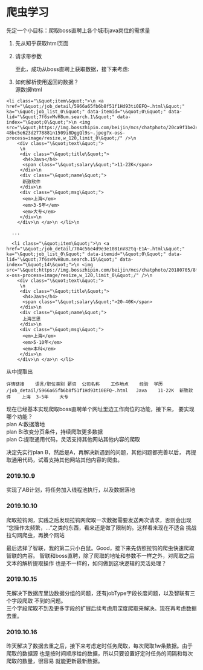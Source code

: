 # 爬虫学习  
先定一个小目标：爬取boss直聘上各个城市java岗位的需求量

1. 先从知乎获取html页面

2. 请求带参数

    至此，成功从boss直聘上获取数据，接下来考虑:  

3. 如何解析使用返回的数据？  
源数据html
```$xslt
<li class="\&quot;item\&quot;">\n <a href="\&quot;/job_detail/5966a65fb6b8f51f1Hd93ti0EFQ~.html\&quot;" ka="\&quot;job_list_0\&quot;" data-itemid="\&quot;0\&quot;" data-lid="\&quot;7f6svMvH8um.search.1\&quot;" data-index="\&quot;0\&quot;">\n <img src="\&quot;https://img.bosszhipin.com/beijin/mcs/chatphoto/20ca9f1be24a4cd2e6f1c6e9e47b9b0f-48bc5e623d2778881n1509i8DggQl9s~.jpeg?x-oss-process=image/resize,w_120,limit_0\&quot;/" />\n 
    <div class="\&quot;text\&quot;">
     \n 
     <div class="\&quot;title\&quot;">
      <h4>Java</h4>
      <span class="\&quot;salary\&quot;">11-22K</span>
     </div>\n 
     <div class="\&quot;name\&quot;">
      新致软件
     </div>\n 
     <div class="\&quot;msg\&quot;">
      <em>上海</em>
      <em>3-5年</em>
      <em>大专</em>
     </div>\n 
    </div>\n </a>\n </li>\n 
  
  ...
  
  <li class="\&quot;item\&quot;">\n <a href="\&quot;/job_detail/704c56e4d9e3e1081nV82tq-E1A~.html\&quot;" ka="\&quot;job_list_0\&quot;" data-itemid="\&quot;0\&quot;" data-lid="\&quot;7f6svMvH8um.search.15\&quot;" data-index="\&quot;14\&quot;">\n <img src="\&quot;https://img.bosszhipin.com/beijin/mcs/chatphoto/20180705/8f3d9504aeb0ba094ccfb059b6c31ccc0e9cd96778a5b4dc3010728100164f4a_s.jpg?x-oss-process=image/resize,w_120,limit_0\&quot;/" />\n 
    <div class="\&quot;text\&quot;">
     \n 
     <div class="\&quot;title\&quot;">
      <h4>Java</h4>
      <span class="\&quot;salary\&quot;">20-40K</span>
     </div>\n 
     <div class="\&quot;name\&quot;">
      上海三思
     </div>\n 
     <div class="\&quot;msg\&quot;">
      <em>上海</em>
      <em>5-10年</em>
      <em>本科</em>
     </div>\n 
    </div>\n </a>\n </li>
```
 从中提取出
 ```$xslt
详情链接	语言/职位类别	薪资	公司名称	工作地点	经验	学历
/job_detail/5966a65fb6b8f51f1Hd93ti0EFQ~.html	Java	11-22K	新致软件	上海	3-5年	大专
```

现在已经基本实现爬取boss直聘单个网址里边工作岗位的功能，接下来，
要实现哪个功能？  
plan A:数据落地  
plan B:改变分页条件，持续爬取更多数据  
plan C:提取通用代码，灵活支持其他网站其他内容的爬取

决定先实行plan B，然后是A，再解决新遇到的问题，其他问题都完善以后，
再提取通用代码，试着支持其他网站其他内容的爬虫。

### 2019.10.9  
实现了AB计划，将任务加入线程池执行，以及数据落地

### 2019.10.10  
爬取拉钩网，实践之后发现拉钩网爬取一次数据需要发送两次请求，否则会出现
“您操作太频繁，...”之类的东西，看来还是做了限制的。这样看来现在不适合
挑战拉勾网爬虫，再换个网站

最后选择了智联，我的第二只小白鼠。Good，接下来先仿照拉钩的爬虫快速爬取智联的内容。
智联和boss直聘，除了爬取的地址和参数不一样之外，对爬取之后文本的解析提取操作
也是不一样的，如何做到这块逻辑的灵活处理？

### 2019.10.15
先解决下数据库里边数据分组的问题，还有jobType字段长度问题，以及智联有三个字段爬取
不到的问题。  
三个字段爬取不到及更多字段的扩展后续考虑用深度爬取来解决。现在再考虑数据去重。

### 2019.10.16  
昨天解决了数据去重之后，接下来考虑定时任务爬取，每次爬取1w条数据。由于爬取的数据源
也是按时间顺序给的数据，所以只要设置好定时任务的间隔和每次爬取的数量，很容易
就能更新最新数据。